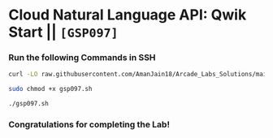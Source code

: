 # Cloud Natural Language API: Qwik Start || `[GSP097]`

### Run the following Commands in SSH

```bash
curl -LO raw.githubusercontent.com/AmanJain18/Arcade_Labs_Solutions/main/Cloud%20Natural%20Language%20API%20Qwik%20Start/gsp097.sh

sudo chmod +x gsp097.sh

./gsp097.sh
```

### Congratulations for completing the Lab!